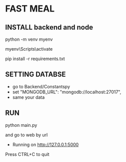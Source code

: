 # FAST MEAL

## INSTALL backend and node
python -m venv myenv

myenv\Scripts\activate

pip install -r requirements.txt


## SETTING DATABSE 
- go to Backend/Constantspy
- set 
    "MONGODB_URL": "mongodb://localhost:27017",
- same your data

## RUN
python main.py

and go to web by url

 * Running on http://127.0.0.1:5000
 
Press CTRL+C to quit